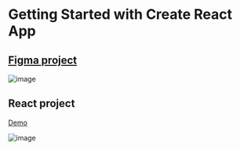 # Getting Started with Create React App


## [Figma project](https://www.figma.com/proto/iPVojK6Rd1Rb9LGtnLZAgP/sample?node-id=103%3A63)
![image](https://user-images.githubusercontent.com/77319747/209398318-6117e8ef-f6ef-466f-b984-27eac55ffeaf.png)


## React project

[Demo]()

![image](https://user-images.githubusercontent.com/77319747/209399150-0c242fcf-9619-4b1f-99c2-83a9e490649b.png)


